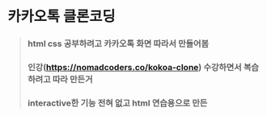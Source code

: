 # 카카오톡 클론코딩
> ### html css 공부하려고 카카오톡 화면 따라서 만들어봄
> ### 인강(https://nomadcoders.co/kokoa-clone) 수강하면서 복습하려고 따라 만든거
> ### interactive한 기능 전혀 없고 html 연습용으로 만든
